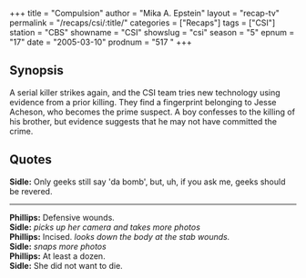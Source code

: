 +++
title = "Compulsion"
author = "Mika A. Epstein"
layout = "recap-tv"
permalink = "/recaps/csi/:title/"
categories = ["Recaps"]
tags = ["CSI"]
station = "CBS"
showname = "CSI"
showslug = "csi"
season = "5"
epnum = "17"
date = "2005-03-10"
prodnum = "517 "
+++

## Synopsis

A serial killer strikes again, and the CSI team tries new technology using evidence from a prior killing. They find a fingerprint belonging to Jesse Acheson, who becomes the prime suspect. A boy confesses to the killing of his brother, but evidence suggests that he may not have committed the crime.

## Quotes

**Sidle:** Only geeks still say 'da bomb', but, uh, if you ask me, geeks should be revered.  

- - -

**Phillips:** Defensive wounds.  
**Sidle:** _picks up her camera and takes more photos_  
**Phillips:** Incised. _looks down the body at the stab wounds._  
**Sidle:** _snaps more photos_  
**Phillips:** At least a dozen.  
**Sidle:** She did not want to die.
